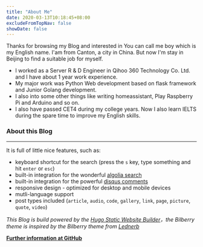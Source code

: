 ```yaml
---
title: "About Me"
date: 2020-03-13T10:18:45+08:00
excludeFromTopNav: false
showDate: false
---
```


Thanks for browsing my Blog and interested in 
You can call me boy which is my English name.
I'am from Canton, a city in China. But now I'm stay in Beijing to find a suitable job for myself.

- I worked as a Server R & D Engineer in Qihoo 360 Technology Co. Ltd. and I have about 1 year work experience. 
- My major work was Python Web development based on flask framework and Junior Golang development. 
- I also into some other things like writing homeassistant, Play Raspberry Pi and Arduino and so on. 
- I also have passed CET4 during my college years. Now I also learn IELTS during the spare time to improve my English skills.  



### About this Blog

---

It is full of little nice features, such as:

- keyboard shortcut for the search (press the `s` key, type something and hit `enter` or `esc`)
- built-in integration for the wonderful [algolia search](https://algolia.com)
- built-in integration for the powerful [disqus comments](https://disqus.com)
- responsive design - optimized for desktop and mobile devices
- mutli-language support
- post types included (`article`, `audio`, `code`, `gallery`, `link`, `page`, `picture`, `quote`, `video`)


*This Blog is build powered by the [Hugo Static Website Builder](https://gohugo.io)，the Bilberry theme is inspired by the Bilberry theme from [Lednerb](https://github.com/Lednerb/bilberry-hugo-theme)*

**[Further information at GitHub](https://github.com/hallucigenia)**
